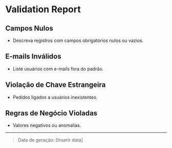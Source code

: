 # Validation Report

## Campos Nulos
- Descreva registros com campos obrigatórios nulos ou vazios.

## E-mails Inválidos
- Liste usuários com e-mails fora do padrão.

## Violação de Chave Estrangeira
- Pedidos ligados a usuários inexistentes.

## Regras de Negócio Violadas
- Valores negativos ou anomalias.

---
> Data de geração: [Inserir data]